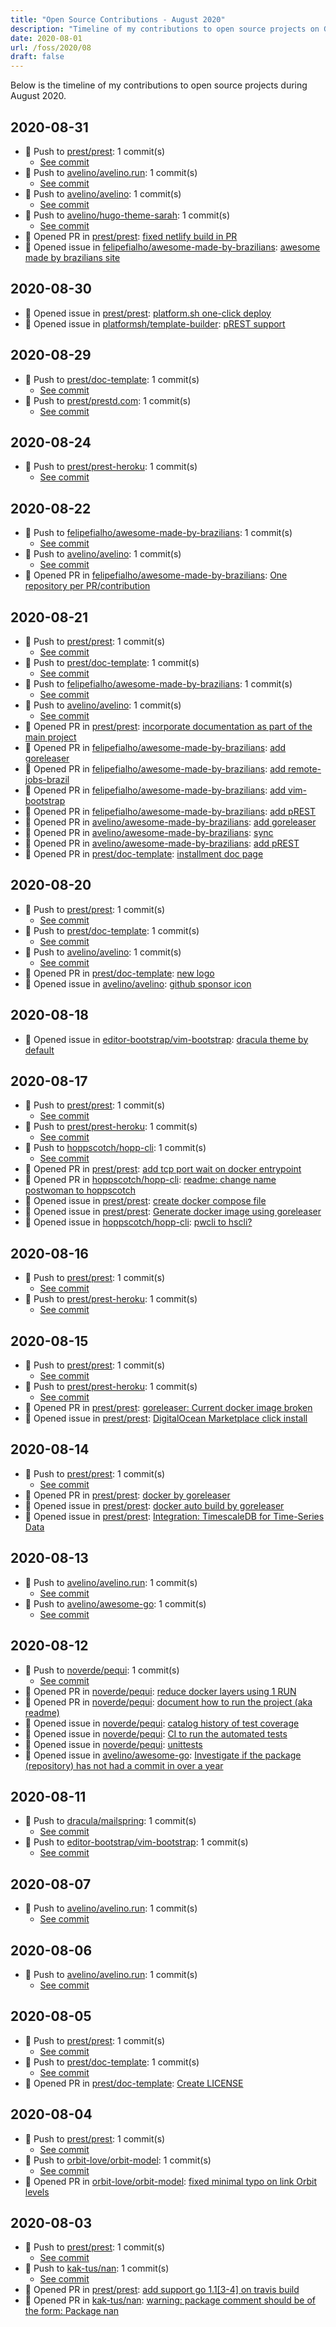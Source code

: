 ```yaml
---
title: "Open Source Contributions - August 2020"
description: "Timeline of my contributions to open source projects on GitHub during August 2020."
date: 2020-08-01
url: /foss/2020/08
draft: false
---
```


Below is the timeline of my contributions to open source projects during August 2020.

## 2020-08-31

- 🔨 Push to [prest/prest](https://github.com/prest/prest): 1 commit(s)
  - [See commit](https://github.com/prest/prest/commits/main/?author=avelino&since=2020-08-31&until=2020-08-31)
- 🔨 Push to [avelino/avelino.run](https://github.com/avelino/avelino.run): 1 commit(s)
  - [See commit](https://github.com/avelino/avelino.run/commits/main/?author=avelino&since=2020-08-31&until=2020-08-31)
- 🔨 Push to [avelino/avelino](https://github.com/avelino/avelino): 1 commit(s)
  - [See commit](https://github.com/avelino/avelino/commits/main/?author=avelino&since=2020-08-31&until=2020-08-31)
- 🔨 Push to [avelino/hugo-theme-sarah](https://github.com/avelino/hugo-theme-sarah): 1 commit(s)
  - [See commit](https://github.com/avelino/hugo-theme-sarah/commits/main/?author=avelino&since=2020-08-31&until=2020-08-31)
- 🔀 Opened PR in [prest/prest](https://github.com/prest/prest): [fixed netlify build in PR](https://github.com/prest/prest/pull/406)
- 🐛 Opened issue in [felipefialho/awesome-made-by-brazilians](https://github.com/felipefialho/awesome-made-by-brazilians): [awesome made by brazilians site](https://github.com/felipefialho/awesome-made-by-brazilians/issues/107)

## 2020-08-30

- 🐛 Opened issue in [prest/prest](https://github.com/prest/prest): [platform.sh one-click deploy](https://github.com/prest/prest/issues/404)
- 🐛 Opened issue in [platformsh/template-builder](https://github.com/platformsh/template-builder): [pREST support](https://github.com/platformsh/template-builder/issues/315)

## 2020-08-29

- 🔨 Push to [prest/doc-template](https://github.com/prest/doc-template): 1 commit(s)
  - [See commit](https://github.com/prest/doc-template/commits/main/?author=avelino&since=2020-08-29&until=2020-08-29)
- 🔨 Push to [prest/prestd.com](https://github.com/prest/prestd.com): 1 commit(s)
  - [See commit](https://github.com/prest/prestd.com/commits/main/?author=avelino&since=2020-08-29&until=2020-08-29)

## 2020-08-24

- 🔨 Push to [prest/prest-heroku](https://github.com/prest/prest-heroku): 1 commit(s)
  - [See commit](https://github.com/prest/prest-heroku/commits/main/?author=avelino&since=2020-08-24&until=2020-08-24)

## 2020-08-22

- 🔨 Push to [felipefialho/awesome-made-by-brazilians](https://github.com/felipefialho/awesome-made-by-brazilians): 1 commit(s)
  - [See commit](https://github.com/felipefialho/awesome-made-by-brazilians/commits/main/?author=avelino&since=2020-08-22&until=2020-08-22)
- 🔨 Push to [avelino/avelino](https://github.com/avelino/avelino): 1 commit(s)
  - [See commit](https://github.com/avelino/avelino/commits/main/?author=avelino&since=2020-08-22&until=2020-08-22)
- 🔀 Opened PR in [felipefialho/awesome-made-by-brazilians](https://github.com/felipefialho/awesome-made-by-brazilians): [One repository per PR/contribution](https://github.com/felipefialho/awesome-made-by-brazilians/pull/38)

## 2020-08-21

- 🔨 Push to [prest/prest](https://github.com/prest/prest): 1 commit(s)
  - [See commit](https://github.com/prest/prest/commits/main/?author=avelino&since=2020-08-21&until=2020-08-21)
- 🔨 Push to [prest/doc-template](https://github.com/prest/doc-template): 1 commit(s)
  - [See commit](https://github.com/prest/doc-template/commits/main/?author=avelino&since=2020-08-21&until=2020-08-21)
- 🔨 Push to [felipefialho/awesome-made-by-brazilians](https://github.com/felipefialho/awesome-made-by-brazilians): 1 commit(s)
  - [See commit](https://github.com/felipefialho/awesome-made-by-brazilians/commits/main/?author=avelino&since=2020-08-21&until=2020-08-21)
- 🔨 Push to [avelino/avelino](https://github.com/avelino/avelino): 1 commit(s)
  - [See commit](https://github.com/avelino/avelino/commits/main/?author=avelino&since=2020-08-21&until=2020-08-21)
- 🔀 Opened PR in [prest/prest](https://github.com/prest/prest): [incorporate documentation as part of the main project](https://github.com/prest/prest/pull/402)
- 🔀 Opened PR in [felipefialho/awesome-made-by-brazilians](https://github.com/felipefialho/awesome-made-by-brazilians): [add goreleaser](https://github.com/felipefialho/awesome-made-by-brazilians/pull/23)
- 🔀 Opened PR in [felipefialho/awesome-made-by-brazilians](https://github.com/felipefialho/awesome-made-by-brazilians): [add remote-jobs-brazil](https://github.com/felipefialho/awesome-made-by-brazilians/pull/14)
- 🔀 Opened PR in [felipefialho/awesome-made-by-brazilians](https://github.com/felipefialho/awesome-made-by-brazilians): [add vim-bootstrap](https://github.com/felipefialho/awesome-made-by-brazilians/pull/12)
- 🔀 Opened PR in [felipefialho/awesome-made-by-brazilians](https://github.com/felipefialho/awesome-made-by-brazilians): [add pREST](https://github.com/felipefialho/awesome-made-by-brazilians/pull/11)
- 🔀 Opened PR in [avelino/awesome-made-by-brazilians](https://github.com/avelino/awesome-made-by-brazilians): [add goreleaser](https://github.com/avelino/awesome-made-by-brazilians/pull/3)
- 🔀 Opened PR in [avelino/awesome-made-by-brazilians](https://github.com/avelino/awesome-made-by-brazilians): [sync](https://github.com/avelino/awesome-made-by-brazilians/pull/2)
- 🔀 Opened PR in [avelino/awesome-made-by-brazilians](https://github.com/avelino/awesome-made-by-brazilians): [add pREST](https://github.com/avelino/awesome-made-by-brazilians/pull/1)
- 🔀 Opened PR in [prest/doc-template](https://github.com/prest/doc-template): [installment doc page](https://github.com/prest/doc-template/pull/39)

## 2020-08-20

- 🔨 Push to [prest/prest](https://github.com/prest/prest): 1 commit(s)
  - [See commit](https://github.com/prest/prest/commits/main/?author=avelino&since=2020-08-20&until=2020-08-20)
- 🔨 Push to [prest/doc-template](https://github.com/prest/doc-template): 1 commit(s)
  - [See commit](https://github.com/prest/doc-template/commits/main/?author=avelino&since=2020-08-20&until=2020-08-20)
- 🔨 Push to [avelino/avelino](https://github.com/avelino/avelino): 1 commit(s)
  - [See commit](https://github.com/avelino/avelino/commits/main/?author=avelino&since=2020-08-20&until=2020-08-20)
- 🔀 Opened PR in [prest/doc-template](https://github.com/prest/doc-template): [new logo](https://github.com/prest/doc-template/pull/38)
- 🐛 Opened issue in [avelino/avelino](https://github.com/avelino/avelino): [github sponsor icon](https://github.com/avelino/avelino/issues/1)

## 2020-08-18

- 🐛 Opened issue in [editor-bootstrap/vim-bootstrap](https://github.com/editor-bootstrap/vim-bootstrap): [dracula theme by default](https://github.com/editor-bootstrap/vim-bootstrap/issues/337)

## 2020-08-17

- 🔨 Push to [prest/prest](https://github.com/prest/prest): 1 commit(s)
  - [See commit](https://github.com/prest/prest/commits/main/?author=avelino&since=2020-08-17&until=2020-08-17)
- 🔨 Push to [prest/prest-heroku](https://github.com/prest/prest-heroku): 1 commit(s)
  - [See commit](https://github.com/prest/prest-heroku/commits/main/?author=avelino&since=2020-08-17&until=2020-08-17)
- 🔨 Push to [hoppscotch/hopp-cli](https://github.com/hoppscotch/hopp-cli): 1 commit(s)
  - [See commit](https://github.com/hoppscotch/hopp-cli/commits/main/?author=avelino&since=2020-08-17&until=2020-08-17)
- 🔀 Opened PR in [prest/prest](https://github.com/prest/prest): [add tcp port wait on docker entrypoint](https://github.com/prest/prest/pull/400)
- 🔀 Opened PR in [hoppscotch/hopp-cli](https://github.com/hoppscotch/hopp-cli): [readme: change name postwoman to hoppscotch](https://github.com/hoppscotch/hopp-cli/pull/14)
- 🐛 Opened issue in [prest/prest](https://github.com/prest/prest): [create docker compose file](https://github.com/prest/prest/issues/399)
- 🐛 Opened issue in [prest/prest](https://github.com/prest/prest): [Generate docker image using goreleaser](https://github.com/prest/prest/issues/398)
- 🐛 Opened issue in [hoppscotch/hopp-cli](https://github.com/hoppscotch/hopp-cli): [pwcli to hscli?](https://github.com/hoppscotch/hopp-cli/issues/15)

## 2020-08-16

- 🔨 Push to [prest/prest](https://github.com/prest/prest): 1 commit(s)
  - [See commit](https://github.com/prest/prest/commits/main/?author=avelino&since=2020-08-16&until=2020-08-16)
- 🔨 Push to [prest/prest-heroku](https://github.com/prest/prest-heroku): 1 commit(s)
  - [See commit](https://github.com/prest/prest-heroku/commits/main/?author=avelino&since=2020-08-16&until=2020-08-16)

## 2020-08-15

- 🔨 Push to [prest/prest](https://github.com/prest/prest): 1 commit(s)
  - [See commit](https://github.com/prest/prest/commits/main/?author=avelino&since=2020-08-15&until=2020-08-15)
- 🔨 Push to [prest/prest-heroku](https://github.com/prest/prest-heroku): 1 commit(s)
  - [See commit](https://github.com/prest/prest-heroku/commits/main/?author=avelino&since=2020-08-15&until=2020-08-15)
- 🔀 Opened PR in [prest/prest](https://github.com/prest/prest): [goreleaser: Current docker image broken](https://github.com/prest/prest/pull/396)
- 🐛 Opened issue in [prest/prest](https://github.com/prest/prest): [DigitalOcean Marketplace click install](https://github.com/prest/prest/issues/392)

## 2020-08-14

- 🔨 Push to [prest/prest](https://github.com/prest/prest): 1 commit(s)
  - [See commit](https://github.com/prest/prest/commits/main/?author=avelino&since=2020-08-14&until=2020-08-14)
- 🔀 Opened PR in [prest/prest](https://github.com/prest/prest): [docker by goreleaser](https://github.com/prest/prest/pull/390)
- 🐛 Opened issue in [prest/prest](https://github.com/prest/prest): [docker auto build by goreleaser](https://github.com/prest/prest/issues/389)
- 🐛 Opened issue in [prest/prest](https://github.com/prest/prest): [Integration: TimescaleDB for Time-Series Data](https://github.com/prest/prest/issues/388)

## 2020-08-13

- 🔨 Push to [avelino/avelino.run](https://github.com/avelino/avelino.run): 1 commit(s)
  - [See commit](https://github.com/avelino/avelino.run/commits/main/?author=avelino&since=2020-08-13&until=2020-08-13)
- 🔨 Push to [avelino/awesome-go](https://github.com/avelino/awesome-go): 1 commit(s)
  - [See commit](https://github.com/avelino/awesome-go/commits/main/?author=avelino&since=2020-08-13&until=2020-08-13)

## 2020-08-12

- 🔨 Push to [noverde/pequi](https://github.com/noverde/pequi): 1 commit(s)
  - [See commit](https://github.com/noverde/pequi/commits/main/?author=avelino&since=2020-08-12&until=2020-08-12)
- 🔀 Opened PR in [noverde/pequi](https://github.com/noverde/pequi): [reduce docker layers using 1 RUN](https://github.com/noverde/pequi/pull/8)
- 🔀 Opened PR in [noverde/pequi](https://github.com/noverde/pequi): [document how to run the project (aka readme)](https://github.com/noverde/pequi/pull/7)
- 🐛 Opened issue in [noverde/pequi](https://github.com/noverde/pequi): [catalog history of test coverage](https://github.com/noverde/pequi/issues/11)
- 🐛 Opened issue in [noverde/pequi](https://github.com/noverde/pequi): [CI to run the automated tests](https://github.com/noverde/pequi/issues/10)
- 🐛 Opened issue in [noverde/pequi](https://github.com/noverde/pequi): [unittests](https://github.com/noverde/pequi/issues/9)
- 🐛 Opened issue in [avelino/awesome-go](https://github.com/avelino/awesome-go): [Investigate if the package (repository) has not had a commit in over a year](https://github.com/avelino/awesome-go/issues/3211)

## 2020-08-11

- 🔨 Push to [dracula/mailspring](https://github.com/dracula/mailspring): 1 commit(s)
  - [See commit](https://github.com/dracula/mailspring/commits/main/?author=avelino&since=2020-08-11&until=2020-08-11)
- 🔨 Push to [editor-bootstrap/vim-bootstrap](https://github.com/editor-bootstrap/vim-bootstrap): 1 commit(s)
  - [See commit](https://github.com/editor-bootstrap/vim-bootstrap/commits/main/?author=avelino&since=2020-08-11&until=2020-08-11)

## 2020-08-07

- 🔨 Push to [avelino/avelino.run](https://github.com/avelino/avelino.run): 1 commit(s)
  - [See commit](https://github.com/avelino/avelino.run/commits/main/?author=avelino&since=2020-08-07&until=2020-08-07)

## 2020-08-06

- 🔨 Push to [avelino/avelino.run](https://github.com/avelino/avelino.run): 1 commit(s)
  - [See commit](https://github.com/avelino/avelino.run/commits/main/?author=avelino&since=2020-08-06&until=2020-08-06)

## 2020-08-05

- 🔨 Push to [prest/prest](https://github.com/prest/prest): 1 commit(s)
  - [See commit](https://github.com/prest/prest/commits/main/?author=avelino&since=2020-08-05&until=2020-08-05)
- 🔨 Push to [prest/doc-template](https://github.com/prest/doc-template): 1 commit(s)
  - [See commit](https://github.com/prest/doc-template/commits/main/?author=avelino&since=2020-08-05&until=2020-08-05)
- 🔀 Opened PR in [prest/doc-template](https://github.com/prest/doc-template): [Create LICENSE](https://github.com/prest/doc-template/pull/37)

## 2020-08-04

- 🔨 Push to [prest/prest](https://github.com/prest/prest): 1 commit(s)
  - [See commit](https://github.com/prest/prest/commits/main/?author=avelino&since=2020-08-04&until=2020-08-04)
- 🔨 Push to [orbit-love/orbit-model](https://github.com/orbit-love/orbit-model): 1 commit(s)
  - [See commit](https://github.com/orbit-love/orbit-model/commits/main/?author=avelino&since=2020-08-04&until=2020-08-04)
- 🔀 Opened PR in [orbit-love/orbit-model](https://github.com/orbit-love/orbit-model): [fixed minimal typo on link Orbit levels](https://github.com/orbit-love/orbit-model/pull/31)

## 2020-08-03

- 🔨 Push to [prest/prest](https://github.com/prest/prest): 1 commit(s)
  - [See commit](https://github.com/prest/prest/commits/main/?author=avelino&since=2020-08-03&until=2020-08-03)
- 🔨 Push to [kak-tus/nan](https://github.com/kak-tus/nan): 1 commit(s)
  - [See commit](https://github.com/kak-tus/nan/commits/main/?author=avelino&since=2020-08-03&until=2020-08-03)
- 🔀 Opened PR in [prest/prest](https://github.com/prest/prest): [add support go 1.1[3-4] on travis build](https://github.com/prest/prest/pull/384)
- 🔀 Opened PR in [kak-tus/nan](https://github.com/kak-tus/nan): [warning: package comment should be of the form: Package nan](https://github.com/kak-tus/nan/pull/4)

